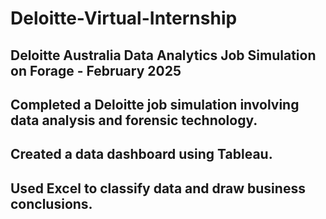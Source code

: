 # Deloitte-Virtual-Internship
## Deloitte Australia Data Analytics Job Simulation on Forage - February 2025
## Completed a Deloitte job simulation involving data analysis and forensic technology.
## Created a data dashboard using Tableau.
## Used Excel to classify data and draw business conclusions.
